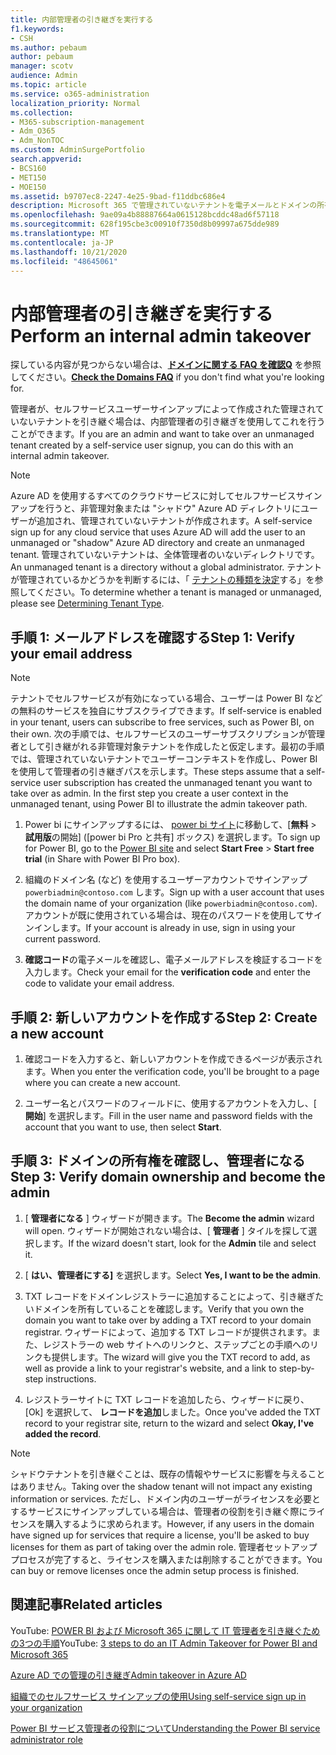 ```yaml
---
title: 内部管理者の引き継ぎを実行する
f1.keywords:
- CSH
ms.author: pebaum
author: pebaum
manager: scotv
audience: Admin
ms.topic: article
ms.service: o365-administration
localization_priority: Normal
ms.collection:
- M365-subscription-management
- Adm_O365
- Adm_NonTOC
ms.custom: AdminSurgePortfolio
search.appverid:
- BCS160
- MET150
- MOE150
ms.assetid: b9707ec8-2247-4e25-9bad-f11ddbc686e4
description: Microsoft 365 で管理されていないテナントを電子メールとドメインの所有権を引き継ぐために確認する方法について説明します。
ms.openlocfilehash: 9ae09a4b88887664a0615128bcddc48ad6f57118
ms.sourcegitcommit: 628f195cbe3c00910f7350d8b09997a675dde989
ms.translationtype: MT
ms.contentlocale: ja-JP
ms.lasthandoff: 10/21/2020
ms.locfileid: "48645061"
---
```

# <a name="perform-an-internal-admin-takeover"></a><span data-ttu-id="02c78-103">内部管理者の引き継ぎを実行する</span><span class="sxs-lookup"><span data-stu-id="02c78-103">Perform an internal admin takeover</span></span>

 <span data-ttu-id="02c78-104">探している内容が見つからない場合は、**[ドメインに関する FAQ を確認Q](../setup/domains-faq.md)** を参照してください。</span><span class="sxs-lookup"><span data-stu-id="02c78-104">**[Check the Domains FAQ](../setup/domains-faq.md)** if you don't find what you're looking for.</span></span> 

<span data-ttu-id="02c78-105">管理者が、セルフサービスユーザーサインアップによって作成された管理されていないテナントを引き継ぐ場合は、内部管理者の引き継ぎを使用してこれを行うことができます。</span><span class="sxs-lookup"><span data-stu-id="02c78-105">If you are an admin and want to take over an unmanaged tenant created by a self-service user signup, you can do this with an internal admin takeover.</span></span>

> [!NOTE]
> <span data-ttu-id="02c78-106">Azure AD を使用するすべてのクラウドサービスに対してセルフサービスサインアップを行うと、非管理対象または "シャドウ" Azure AD ディレクトリにユーザーが追加され、管理されていないテナントが作成されます。</span><span class="sxs-lookup"><span data-stu-id="02c78-106">A self-service sign up for any cloud service that uses Azure AD will add the user to an unmanaged or "shadow" Azure AD directory and create an unmanaged tenant.</span></span> <span data-ttu-id="02c78-107">管理されていないテナントは、全体管理者のいないディレクトリです。</span><span class="sxs-lookup"><span data-stu-id="02c78-107">An unmanaged tenant is a directory without a global administrator.</span></span> <span data-ttu-id="02c78-108">テナントが管理されているかどうかを判断するには、「 [テナントの種類を決定](https://docs.microsoft.com/power-platform/admin/powerapps-gdpr-dsr-guide-systemlogs#determining-tenant-type)する」を参照してください。</span><span class="sxs-lookup"><span data-stu-id="02c78-108">To determine whether a tenant is managed or unmanaged, please see [Determining Tenant Type](https://docs.microsoft.com/power-platform/admin/powerapps-gdpr-dsr-guide-systemlogs#determining-tenant-type).</span></span> 
  
## <a name="step-1-verify-your-email-address"></a><span data-ttu-id="02c78-109">手順 1: メールアドレスを確認する</span><span class="sxs-lookup"><span data-stu-id="02c78-109">Step 1: Verify your email address</span></span>

> [!NOTE]
> <span data-ttu-id="02c78-110">テナントでセルフサービスが有効になっている場合、ユーザーは Power BI などの無料のサービスを独自にサブスクライブできます。</span><span class="sxs-lookup"><span data-stu-id="02c78-110">If self-service is enabled in your tenant, users can subscribe to free services, such as Power BI, on their own.</span></span> <span data-ttu-id="02c78-111">次の手順では、セルフサービスのユーザーサブスクリプションが管理者として引き継がれる非管理対象テナントを作成したと仮定します。最初の手順では、管理されていないテナントでユーザーコンテキストを作成し、Power BI を使用して管理者の引き継ぎパスを示します。</span><span class="sxs-lookup"><span data-stu-id="02c78-111">These steps assume that a self-service user subscription has created the unmanaged tenant you want to take over as admin. In the first step you create a user context in the unmanaged tenant, using Power BI to illustrate the admin takeover path.</span></span>

1. <span data-ttu-id="02c78-112">Power bi にサインアップするには、 [power bi サイト](https://powerbi.com)に移動して、[**無料**  >  **試用版**の開始] ([power bi Pro と共有] ボックス) を選択します。</span><span class="sxs-lookup"><span data-stu-id="02c78-112">To sign up for Power BI, go to the [Power BI site](https://powerbi.com) and select **Start Free** > **Start free trial** (in Share with Power BI Pro box).</span></span> 

2. <span data-ttu-id="02c78-113">組織のドメイン名 (など) を使用するユーザーアカウントでサインアップ `powerbiadmin@contoso.com` します。</span><span class="sxs-lookup"><span data-stu-id="02c78-113">Sign up with a user account that uses the domain name of your organization (like `powerbiadmin@contoso.com`).</span></span> <span data-ttu-id="02c78-114">アカウントが既に使用されている場合は、現在のパスワードを使用してサインインします。</span><span class="sxs-lookup"><span data-stu-id="02c78-114">If your account is already in use, sign in using your current password.</span></span>

3. <span data-ttu-id="02c78-115">**確認コード**の電子メールを確認し、電子メールアドレスを検証するコードを入力します。</span><span class="sxs-lookup"><span data-stu-id="02c78-115">Check your email for the **verification code** and enter the code to validate your email address.</span></span>
    
## <a name="step-2-create-a-new-account"></a><span data-ttu-id="02c78-116">手順 2: 新しいアカウントを作成する</span><span class="sxs-lookup"><span data-stu-id="02c78-116">Step 2: Create a new account</span></span>

1. <span data-ttu-id="02c78-117">確認コードを入力すると、新しいアカウントを作成できるページが表示されます。</span><span class="sxs-lookup"><span data-stu-id="02c78-117">When you enter the verification code, you'll be brought to a page where you can create a new account.</span></span> 
    
2. <span data-ttu-id="02c78-118">ユーザー名とパスワードのフィールドに、使用するアカウントを入力し、[ **開始**] を選択します。</span><span class="sxs-lookup"><span data-stu-id="02c78-118">Fill in the user name and password fields with the account that you want to use, then select **Start**.</span></span> 
    
## <a name="step-3-verify-domain-ownership-and-become-the-admin"></a><span data-ttu-id="02c78-119">手順 3: ドメインの所有権を確認し、管理者になる</span><span class="sxs-lookup"><span data-stu-id="02c78-119">Step 3: Verify domain ownership and become the admin</span></span>

1. <span data-ttu-id="02c78-120">[ **管理者になる** ] ウィザードが開きます。</span><span class="sxs-lookup"><span data-stu-id="02c78-120">The **Become the admin** wizard will open.</span></span> <span data-ttu-id="02c78-121">ウィザードが開始されない場合は、[ **管理者** ] タイルを探して選択します。</span><span class="sxs-lookup"><span data-stu-id="02c78-121">If the wizard doesn't start, look for the **Admin** tile and select it.</span></span> 

2. <span data-ttu-id="02c78-122">[ **はい、管理者にする]** を選択します。</span><span class="sxs-lookup"><span data-stu-id="02c78-122">Select **Yes, I want to be the admin**.</span></span>

3. <span data-ttu-id="02c78-123">TXT レコードをドメインレジストラーに追加することによって、引き継ぎたいドメインを所有していることを確認します。</span><span class="sxs-lookup"><span data-stu-id="02c78-123">Verify that you own the domain you want to take over by adding a TXT record to your domain registrar.</span></span> <span data-ttu-id="02c78-124">ウィザードによって、追加する TXT レコードが提供されます。また、レジストラーの web サイトへのリンクと、ステップごとの手順へのリンクも提供します。</span><span class="sxs-lookup"><span data-stu-id="02c78-124">The wizard will give you the TXT record to add, as well as provide a link to your registrar's website, and a link to step-by-step instructions.</span></span>
    
4. <span data-ttu-id="02c78-125">レジストラーサイトに TXT レコードを追加したら、ウィザードに戻り、[Ok] を選択して、 **レコードを追加**しました。</span><span class="sxs-lookup"><span data-stu-id="02c78-125">Once you've added the TXT record to your registrar site, return to the wizard and select **Okay, I've added the record**.</span></span>
    
> [!NOTE]
> <span data-ttu-id="02c78-126">シャドウテナントを引き継ぐことは、既存の情報やサービスに影響を与えることはありません。</span><span class="sxs-lookup"><span data-stu-id="02c78-126">Taking over the shadow tenant will not impact any existing information or services.</span></span> <span data-ttu-id="02c78-127">ただし、ドメイン内のユーザーがライセンスを必要とするサービスにサインアップしている場合は、管理者の役割を引き継ぐ際にライセンスを購入するように求められます。</span><span class="sxs-lookup"><span data-stu-id="02c78-127">However, if any users in the domain have signed up for services that require a license, you'll be asked to buy licenses for them as part of taking over the admin role.</span></span> <span data-ttu-id="02c78-128">管理者セットアッププロセスが完了すると、ライセンスを購入または削除することができます。</span><span class="sxs-lookup"><span data-stu-id="02c78-128">You can buy or remove licenses once the admin setup process is finished.</span></span>
  
## <a name="related-articles"></a><span data-ttu-id="02c78-129">関連記事</span><span class="sxs-lookup"><span data-stu-id="02c78-129">Related articles</span></span>

<span data-ttu-id="02c78-130">YouTube: [POWER BI および Microsoft 365 に関して IT 管理者を引き継ぐための3つの手順](https://www.youtube.com/watch?v=xt5EsrQBZZk)</span><span class="sxs-lookup"><span data-stu-id="02c78-130">YouTube: [3 steps to do an IT Admin Takeover for Power BI and Microsoft 365](https://www.youtube.com/watch?v=xt5EsrQBZZk)</span></span>

[<span data-ttu-id="02c78-131">Azure AD での管理の引き継ぎ</span><span class="sxs-lookup"><span data-stu-id="02c78-131">Admin takeover in Azure AD</span></span>](https://docs.microsoft.com/azure/active-directory/users-groups-roles/domains-admin-takeover)

[<span data-ttu-id="02c78-132">組織でのセルフサービス サインアップの使用</span><span class="sxs-lookup"><span data-stu-id="02c78-132">Using self-service sign up in your organization</span></span>](self-service-sign-up.md)
  
[<span data-ttu-id="02c78-133">Power BI サービス管理者の役割について</span><span class="sxs-lookup"><span data-stu-id="02c78-133">Understanding the Power BI service administrator role</span></span>](https://docs.microsoft.com/power-bi/service-admin-role)

